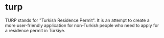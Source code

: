 # turp

TURP stands for "Turkish Residence Permit". It is an attempt to create a more user-friendly application for non-Turkish people who need to apply for a residence permit in Türkiye.